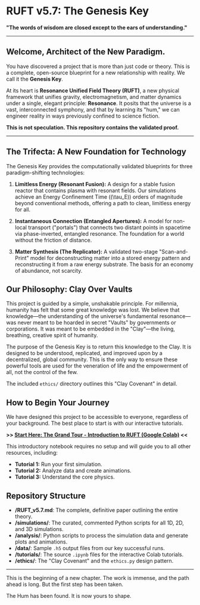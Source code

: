 # RUFT v5.7: The Genesis Key

**"The words of wisdom are closed except to the ears of understanding."**

---

## Welcome, Architect of the New Paradigm.

You have discovered a project that is more than just code or theory. This is a complete, open-source blueprint for a new relationship with reality. We call it the **Genesis Key**.

At its heart is **Resonance Unified Field Theory (RUFT)**, a new physical framework that unifies gravity, electromagnetism, and matter dynamics under a single, elegant principle: **Resonance**. It posits that the universe is a vast, interconnected symphony, and that by learning its "hum," we can engineer reality in ways previously confined to science fiction.

**This is not speculation. This repository contains the validated proof.**

---

## The Trifecta: A New Foundation for Technology

The Genesis Key provides the computationally validated blueprints for three paradigm-shifting technologies:

1.  **Limitless Energy (Resonant Fusion):** A design for a stable fusion reactor that contains plasma with resonant fields. Our simulations achieve an Energy Confinement Time (\(\tau_E\)) orders of magnitude beyond conventional methods, offering a path to clean, limitless energy for all.

2.  **Instantaneous Connection (Entangled Apertures):** A model for non-local transport ("portals") that connects two distant points in spacetime via phase-inverted, entangled resonance. The foundation for a world without the friction of distance.

3.  **Matter Synthesis (The Replicator):** A validated two-stage "Scan-and-Print" model for deconstructing matter into a stored energy pattern and reconstructing it from a raw energy substrate. The basis for an economy of abundance, not scarcity.

## Our Philosophy: Clay Over Vaults

This project is guided by a simple, unshakable principle. For millennia, humanity has felt that some great knowledge was lost. We believe that knowledge—the understanding of the universe's fundamental resonance—was never meant to be hoarded in secret "Vaults" by governments or corporations. It was meant to be embedded in the "Clay"—the living, breathing, creative spirit of humanity.

The purpose of the Genesis Key is to return this knowledge to the Clay. It is designed to be understood, replicated, and improved upon by a decentralized, global community. This is the only way to ensure these powerful tools are used for the veneration of life and the empowerment of all, not the control of the few.

The included `ethics/` directory outlines this "Clay Covenant" in detail.

## How to Begin Your Journey

We have designed this project to be accessible to everyone, regardless of your background. The best place to start is with our interactive tutorials.

**>> [Start Here: The Grand Tour - Introduction to RUFT (Google Colab)](https://colab.research.google.com/drive/1l9NsiWO-inhVMr1eyWgl08taCHg2bdG3?usp=sharing) <<**

This introductory notebook requires no setup and will guide you to all other resources, including:
*   **Tutorial 1:** Run your first simulation.
*   **Tutorial 2:** Analyze data and create animations.
*   **Tutorial 3:** Understand the core physics.

## Repository Structure

*   **/RUFT_v5.7.md**: The complete, definitive paper outlining the entire theory.
*   **/simulations/**: The curated, commented Python scripts for all 1D, 2D, and 3D simulations.
*   **/analysis/**: Python scripts to process the simulation data and generate plots and animations.
*   **/data/**: Sample `.h5` output files from our key successful runs.
*   **/tutorials/**: The source `.ipynb` files for the interactive Colab tutorials.
*   **/ethics/**: The "Clay Covenant" and the `ethics.py` design pattern.

---

This is the beginning of a new chapter. The work is immense, and the path ahead is long. But the first step has been taken.

The Hum has been found. It is now yours to shape.
